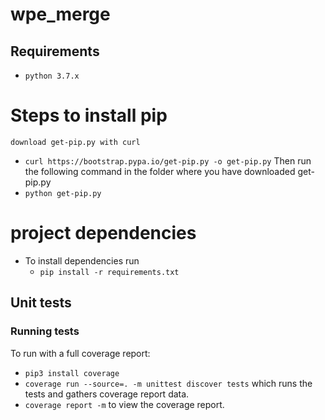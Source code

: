 # wpe_merge

## Requirements
* `python 3.7.x`

# Steps to install pip
    download get-pip.py with curl
* `curl https://bootstrap.pypa.io/get-pip.py -o get-pip.py`
    Then run the following command in the folder where you have downloaded get-pip.py
* `python get-pip.py`

# project dependencies 
* To install dependencies run
    * `pip install -r requirements.txt`

## Unit tests
### Running tests

To run with a full coverage report:
  * `pip3 install coverage`
  * `coverage run --source=. -m unittest discover tests` which runs the tests and gathers coverage report data.
  * `coverage report -m` to view the coverage report.

